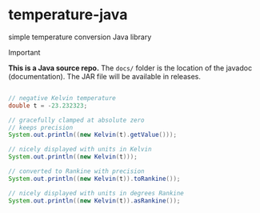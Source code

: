 # temperature-java
simple temperature conversion Java library

> [!IMPORTANT]
> **This is a Java source repo.** The `docs/` folder is the location of the javadoc (documentation). The JAR file will be available in releases.

```java

// negative Kelvin temperature
double t = -23.232323;

// gracefully clamped at absolute zero
// keeps precision
System.out.println((new Kelvin(t).getValue()));

// nicely displayed with units in Kelvin
System.out.println((new Kelvin(t)));

// converted to Rankine with precision
System.out.println((new Kelvin(t)).toRankine());

// nicely displayed with units in degrees Rankine
System.out.println((new Kelvin(t)).asRankine());
```
